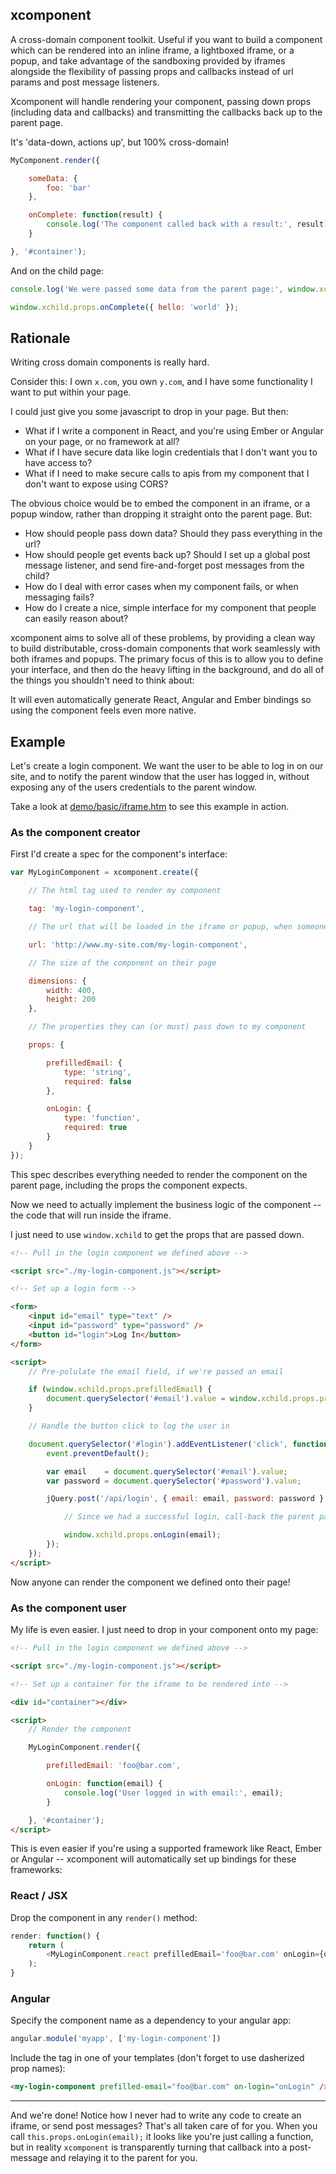 xcomponent
----------

A cross-domain component toolkit. Useful if you want to build a component which can be rendered into an inline iframe, a
lightboxed iframe, or a popup, and take advantage of the sandboxing provided by iframes alongside the flexibility of passing
props and callbacks instead of url params and post message listeners.

Xcomponent will handle rendering your component, passing down props (including data and callbacks) and transmitting the
callbacks back up to the parent page.

It's 'data-down, actions up', but 100% cross-domain!

```javascript
MyComponent.render({

    someData: {
        foo: 'bar'
    },

    onComplete: function(result) {
        console.log('The component called back with a result:', result);
    }

}, '#container');
```

And on the child page:

```javascript
console.log('We were passed some data from the parent page:', window.xchild.props.someData);

window.xchild.props.onComplete({ hello: 'world' });
```

## Rationale

Writing cross domain components is really hard.

Consider this: I own `x.com`, you own `y.com`, and I have some functionality I want to put within your page.

I could just give you some javascript to drop in your page. But then:

- What if I write a component in React, and you're using Ember or Angular on your page, or no framework at all?
- What if I have secure data like login credentials that I don't want you to have access to?
- What if I need to make secure calls to apis from my component that I don't want to expose using CORS?

The obvious choice would be to embed the component in an iframe, or a popup window, rather than dropping it straight
onto the parent page. But:

- How should people pass down data? Should they pass everything in the url?
- How should people get events back up? Should I set up a global post message listener, and send fire-and-forget post messages from the child?
- How do I deal with error cases when my component fails, or when messaging fails?
- How do I create a nice, simple interface for my component that people can easily reason about?

xcomponent aims to solve all of these problems, by providing a clean way to build distributable, cross-domain components
that work seamlessly with both iframes and popups. The primary focus of this is to allow you to define your interface,
and then do the heavy lifting in the background, and do all of the things you shouldn't need to think about:

It will even automatically generate React, Angular and Ember bindings so using the component feels even more native.

## Example

Let's create a login component. We want the user to be able to log in on our site, and to notify the parent window
that the user has logged in, without exposing any of the users credentials to the parent window.

Take a look at [demo/basic/iframe.htm](./demo/basic/iframe.htm) to see this example in action.

### As the component creator

First I'd create a spec for the component's interface:

```javascript
var MyLoginComponent = xcomponent.create({

    // The html tag used to render my component

    tag: 'my-login-component',

    // The url that will be loaded in the iframe or popup, when someone includes my component on their page

    url: 'http://www.my-site.com/my-login-component',

    // The size of the component on their page

    dimensions: {
        width: 400,
        height: 200
    },

    // The properties they can (or must) pass down to my component

    props: {

        prefilledEmail: {
            type: 'string',
            required: false
        },

        onLogin: {
            type: 'function',
            required: true
        }
    }
});
```

This spec describes everything needed to render the component on the parent page, including the props the component expects.

Now we need to actually implement the business logic of the component -- the code that will run inside the iframe.

I just need to use `window.xchild` to get the props that are passed down.

```html
<!-- Pull in the login component we defined above -->

<script src="./my-login-component.js"></script>

<!-- Set up a login form -->

<form>
    <input id="email" type="text" />
    <input id="password" type="password" />
    <button id="login">Log In</button>
</form>

<script>
    // Pre-polulate the email field, if we're passed an email

    if (window.xchild.props.prefilledEmail) {
        document.querySelector('#email').value = window.xchild.props.prefilledEmail;
    }

    // Handle the button click to log the user in

    document.querySelector('#login').addEventListener('click', function(event) {
        event.preventDefault();

        var email    = document.querySelector('#email').value;
        var password = document.querySelector('#password').value;

        jQuery.post('/api/login', { email: email, password: password }, function() {

            // Since we had a successful login, call-back the parent page to let them know which user logged in:

            window.xchild.props.onLogin(email);
        });
    });
</script>
```

Now anyone can render the component we defined onto their page!


### As the component user

My life is even easier. I just need to drop in your component onto my page:

```html
<!-- Pull in the login component we defined above -->

<script src="./my-login-component.js"></script>

<!-- Set up a container for the iframe to be rendered into -->

<div id="container"></div>

<script>
    // Render the component

    MyLoginComponent.render({

        prefilledEmail: 'foo@bar.com',

        onLogin: function(email) {
            console.log('User logged in with email:', email);
        }

    }, '#container');
</script>
```

This is even easier if you're using a supported framework like React, Ember or Angular -- xcomponent will automatically
set up bindings for these frameworks:

### React / JSX

Drop the component in any `render()` method:

```javascript
render: function() {
    return (
        <MyLoginComponent.react prefilledEmail='foo@bar.com' onLogin={onLogin} />
    );
}
```

### Angular

Specify the component name as a dependency to your angular app:

```javascript
angular.module('myapp', ['my-login-component'])
```

Include the tag in one of your templates (don't forget to use dasherized prop names):

```html
<my-login-component prefilled-email="foo@bar.com" on-login="onLogin" />
```

---

And we're done! Notice how I never had to write any code to create an iframe, or send post messages? That's all taken care of for you.
When you call `this.props.onLogin(email);` it looks like you're just calling a function, but in reality `xcomponent` is transparently
turning that callback into a post-message and relaying it to the parent for you.